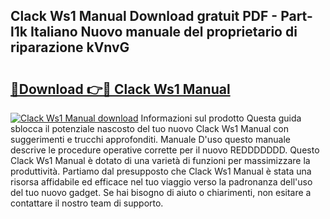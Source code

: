 ## Clack Ws1 Manual Download gratuit PDF - Part-l1k Italiano Nuovo manuale del proprietario di riparazione kVnvG

# <h2><a href="http://dfeetn.blite.top/?on=Clack+Ws1+Manual">🔗Download 👉🔴 Clack Ws1 Manual</a></h2>

[![Clack Ws1 Manual download](https://i.imgur.com/lujVjoI.png)](http://dfeetn.blite.top/?on=Clack+Ws1+Manual)
Informazioni sul prodotto Questa guida sblocca il potenziale nascosto del tuo nuovo Clack Ws1 Manual con suggerimenti e trucchi approfonditi. Manuale D'uso questo manuale descrive le procedure operative corrette per il nuovo REDDDDDDD. Questo Clack Ws1 Manual è dotato di una varietà di funzioni per massimizzare la produttività. Partiamo dal presupposto che Clack Ws1 Manual è stata una risorsa affidabile ed efficace nel tuo viaggio verso la padronanza dell'uso del tuo nuovo gadget. Se hai bisogno di aiuto o chiarimenti, non esitare a contattare il nostro team di supporto.
